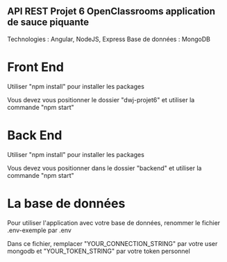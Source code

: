 ## API REST Projet 6 OpenClassrooms application de sauce piquante



Technologies : Angular, NodeJS, Express 
Base de données : MongoDB


# Front End

Utiliser "npm install" pour installer les packages 

Vous devez vous positionner le dossier "dwj-projet6" et utiliser la commande "npm start" 


# Back End

Utiliser "npm install" pour installer les packages 

Vous devez vous positionner dans le dossier "backend" et utiliser la commande "npm start"


# La base de données

Pour utiliser l'application avec votre base de données, renommer le fichier .env-exemple par .env

Dans ce fichier, remplacer "YOUR_CONNECTION_STRING" par votre user mongodb et "YOUR_TOKEN_STRING" par votre token personnel
